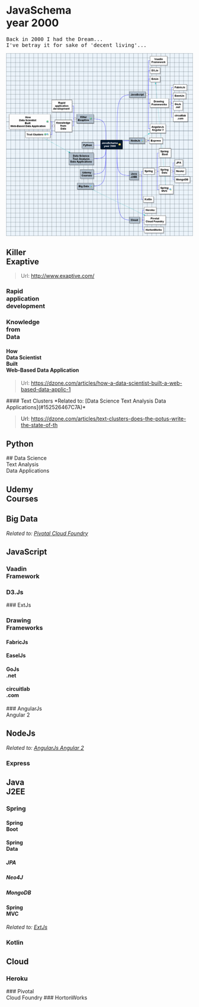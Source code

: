 <!--
Generated by NB Mind Map Plugin (https://github.com/raydac/netbeans-mmd-plugin)
2016-01-17 20:51:27.754
-->
# JavaSchema<br/>year 2000
<pre>Back in 2000 I had the Dream...
I've betray it for sake of 'decent living'... </pre>

![alt image text](MapSnapshotJan18.png)

## Killer<br/>Exaptive
> Url: [http://www\.exaptive\.com/](http://www.exaptive.com/)  

### Rapid<br/>application<br/>development 

### Knowledge<br/>from<br/>Data

#### How<br/>Data Scientist <br/>Built <br/>Web\-Based Data Application
> Url: [https://dzone\.com/articles/how\-a\-data\-scientist\-built\-a\-web\-based\-data\-applic\-1](https://dzone.com/articles/how-a-data-scientist-built-a-web-based-data-applic-1)  

<a name="1525263D50AA">
#### Text Clusters
*Related to: [Data Science Text Analysis Data Applications](#152526467C7A)*  
  
> Url: [https://dzone\.com/articles/text\-clusters\-does\-the\-potus\-write\-the\-state\-of\-th](https://dzone.com/articles/text-clusters-does-the-potus-write-the-state-of-th)  

## Python

<a name="152526467C7A">
## Data Science<br/>Text Analysis<br/>Data Applications

## Udemy<br/>Courses

## Big Data
*Related to: [Pivotal Cloud Foundry](#152526642EDA)*  

## JavaScript

### Vaadin<br/>Framework

### D3\.Js

<a name="152525B3B49A">
### ExtJs

### Drawing <br/>Frameworks

#### FabricJs

#### EaselJs

#### GoJs<br/>\.net

#### circuitlab<br/>\.com

<a name="1525259FFBAA">
### AngularJs<br/>Angular 2

## NodeJs
*Related to: [AngularJs Angular 2](#1525259FFBAA)*  

### Express

## Java<br/>J2EE

### Spring

#### Spring <br/>Boot

#### Spring<br/>Data

##### JPA

##### Neo4J

##### MongoDB

#### Spring<br/>MVC
*Related to: [ExtJs](#152525B3B49A)*  

### Kotlin

## Cloud

### Heroku

<a name="152526642EDA">
### Pivotal<br/>Cloud Foundry

<a name="152526614EDA">
### HortonWorks
